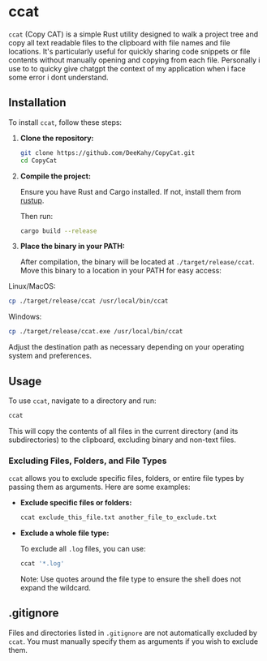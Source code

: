 # ccat

`ccat` (Copy CAT) is a simple Rust utility designed to walk a project tree and copy all text readable files to the clipboard with file names and file locations. It's particularly useful for quickly sharing code snippets or file contents without manually opening and copying from each file.
Personally i use to to quicky give chatgpt the context of my application when i face some error i dont understand.

## Installation

To install `ccat`, follow these steps:

1. **Clone the repository:**

   ```sh
   git clone https://github.com/DeeKahy/CopyCat.git
   cd CopyCat
   ```
2. **Compile the project:**

   Ensure you have Rust and Cargo installed. If not, install them from [rustup](https://rustup.rs/).

   Then run:

   ```sh
   cargo build --release
   ```

3. **Place the binary in your PATH:**

   After compilation, the binary will be located at `./target/release/ccat`. Move this binary to a location in your PATH for easy access:

Linux/MacOS:
   ```sh
   cp ./target/release/ccat /usr/local/bin/ccat
   ```

Windows:
   ```sh
   cp ./target/release/ccat.exe /usr/local/bin/ccat
   ```

   Adjust the destination path as necessary depending on your operating system and preferences.

## Usage

To use `ccat`, navigate to a directory and run:

```sh
ccat
```

This will copy the contents of all files in the current directory (and its subdirectories) to the clipboard, excluding binary and non-text files.

### Excluding Files, Folders, and File Types

`ccat` allows you to exclude specific files, folders, or entire file types by passing them as arguments. Here are some examples:

- **Exclude specific files or folders:**
  ```sh
  ccat exclude_this_file.txt another_file_to_exclude.txt
  ```


- **Exclude a whole file type:**

  To exclude all `.log` files, you can use:

  ```sh
  ccat '*.log'
  ```

  Note: Use quotes around the file type to ensure the shell does not expand the wildcard.

## .gitignore

Files and directories listed in `.gitignore` are not automatically excluded by `ccat`. You must manually specify them as arguments if you wish to exclude them.

